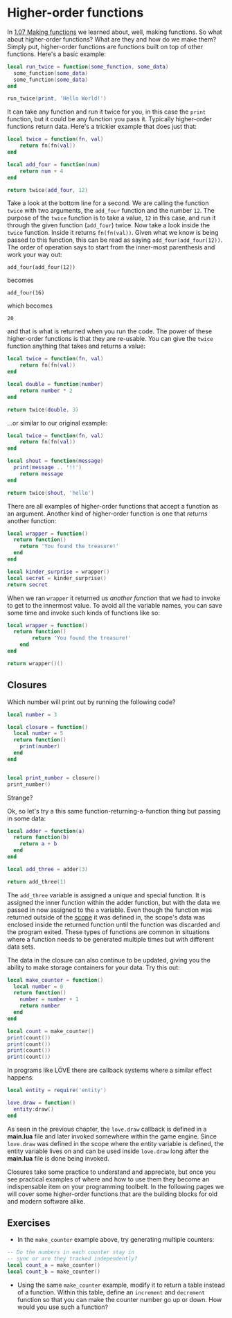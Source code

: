# Higher-order functions

In [1.07 Making functions](01-07-making-functions.md) we learned about, well, making functions.
So what about higher-order functions?
What are they and how do we make them?
Simply put, higher-order functions are functions built on top of other functions.
Here's a basic example:

```lua
local run_twice = function(some_function, some_data)
  some_function(some_data)
  some_function(some_data)
end

run_twice(print, 'Hello World!')
```

It can take any function and run it twice for you, in this case the `print` function, but it could be any function you pass it.
Typically higher-order functions return data.
Here's a trickier example that does just that:

```lua
local twice = function(fn, val)
	return fn(fn(val))
end

local add_four = function(num)
	return num + 4
end

return twice(add_four, 12)
```

Take a look at the bottom line for a second.
We are calling the function `twice` with two arguments, the `add_four` function and the number `12`.
The purpose of the `twice` function is to take a value, `12` in this case, and run it through the given function (`add_four`) twice.
Now take a look inside the `twice` function.
Inside it returns `fn(fn(val))`.
Given what we know is being passed to this function, this can be read as saying `add_four(add_four(12))`.
The order of operation says to start from the inner-most parenthesis and work your way out:

```
add_four(add_four(12))
```

becomes

```
add_four(16)
```
which becomes

```
20
```
and that is what is returned when you run the code.
The power of these higher-order functions is that they are re-usable.
You can give the `twice` function anything that takes and returns a value:

```lua
local twice = function(fn, val)
	return fn(fn(val))
end

local double = function(number)
	return number * 2
end

return twice(double, 3)
```

...or similar to our original example:

```lua
local twice = function(fn, val)
	return fn(fn(val))
end

local shout = function(message)
  print(message .. '!!')
	return message
end

return twice(shout, 'hello')
```

There are all examples of higher-order functions that accept a function as an argument.
Another kind of higher-order function is one that *returns* another function:

```lua
local wrapper = function()
  return function()
    return 'You found the treasure!'
  end
end

local kinder_surprise = wrapper()
local secret = kinder_surprise()
return secret
```

When we ran `wrapper` it returned us *another function* that we had to invoke to get to the innermost value.
To avoid all the variable names, you can save some time and invoke such kinds of functions like so:

```lua
local wrapper = function()
  return function()
		return 'You found the treasure!'
	end
end

return wrapper()()
```

## Closures

Which number will print out by running the following code?

```lua
local number = 3

local closure = function()
  local number = 5
  return function()
    print(number)
  end
end


local print_number = closure()
print_number()
```

Strange?

Ok, so let's try a this same function-returning-a-function thing but passing in some data:

```lua
local adder = function(a)
  return function(b)
    return a + b
  end
end

local add_three = adder(3)

return add_three(1)
```

The `add_three` variable is assigned a unique and special function.
It is assigned the inner function within the adder function, but with the data we passed in now assigned to the `a` variable.
Even though the function was returned outside of the [scope](01-17-scopes.md) it was defined in, the scope's data was enclosed inside the returned function until the function was discarded and the program exited.
These types of functions are common in situations where a function needs to be generated multiple times but with different data sets.

The data in the closure can also continue to be updated, giving you the ability to make storage containers for your data.
Try this out:

```lua
local make_counter = function()
  local number = 0
  return function()
    number = number + 1
    return number
  end
end

local count = make_counter()
print(count())
print(count())
print(count())
print(count())
```

In programs like LÖVE there are callback systems where a similar effect happens:

```lua
local entity = require('entity')

love.draw = function()
  entity:draw()
end
```

As seen in the previous chapter, the `love.draw` callback is defined in a **main.lua** file and later invoked somewhere within the game engine.
Since `love.draw` was defined in the scope where the entity variable is defined, the entity variable lives on and can be used inside `love.draw` long after the **main.lua** file is done being invoked.

Closures take some practice to understand and appreciate, but once you see practical examples of where and how to use them they become an indispensable item on your programming toolbelt.
In the following pages we will cover some higher-order functions that are the building blocks for old and modern software alike.

## Exercises

- In the `make_counter` example above, try generating multiple counters:
```lua
-- Do the numbers in each counter stay in
-- sync or are they tracked independently?
local count_a = make_counter()
local count_b = make_counter()
```

- Using the same `make_counter` example, modify it to return a table instead of a function. Within this table, define an `increment` and `decrement` function so that you can make the counter number go up or down. How would you use such a function?
